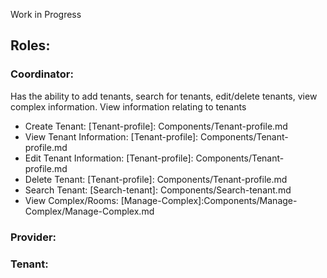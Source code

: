 Work in Progress

## Roles:
### Coordinator:
Has the ability to add tenants, search for tenants, edit/delete tenants, view complex information. View information relating to tenants

- Create Tenant: [Tenant-profile]: Components/Tenant-profile.md
- View Tenant Information: [Tenant-profile]: Components/Tenant-profile.md
- Edit Tenant Information: [Tenant-profile]: Components/Tenant-profile.md
- Delete Tenant: [Tenant-profile]: Components/Tenant-profile.md
- Search Tenant: [Search-tenant]: Components/Search-tenant.md
- View Complex/Rooms: [Manage-Complex]:Components/Manage-Complex/Manage-Complex.md
### Provider:
### Tenant:
